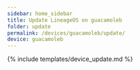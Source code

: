 ```yaml
---
sidebar: home_sidebar
title: Update LineageOS on guacamoleb
folder: update
permalink: /devices/guacamoleb/update/
device: guacamoleb
---
```

{% include templates/device_update.md %}
